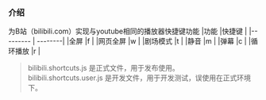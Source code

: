 ### 介绍

为B站（bilibili.com）实现与youtube相同的播放器快捷键功能
|功能  |快捷键  |
|--------- | --------|
|全屏      |f  |
|网页全屏  |w  |
|剧场模式  |t  |
|静音      |m  |
|弹幕      |c  |
|循环播放  |r  |

> bilibili.shortcuts.js 是正式文件，用于发布使用。  
> bilibili.shortcuts.user.js 是开发文件，用于开发测试，误使用在正式环境下。
